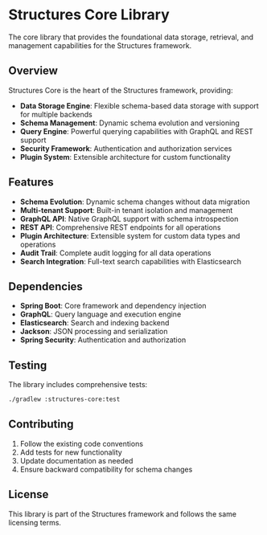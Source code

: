 # Structures Core Library

The core library that provides the foundational data storage, retrieval, and management capabilities for the Structures framework.

## Overview

Structures Core is the heart of the Structures framework, providing:
- **Data Storage Engine**: Flexible schema-based data storage with support for multiple backends
- **Schema Management**: Dynamic schema evolution and versioning
- **Query Engine**: Powerful querying capabilities with GraphQL and REST support
- **Security Framework**: Authentication and authorization services
- **Plugin System**: Extensible architecture for custom functionality

## Features

- **Schema Evolution**: Dynamic schema changes without data migration
- **Multi-tenant Support**: Built-in tenant isolation and management
- **GraphQL API**: Native GraphQL support with schema introspection
- **REST API**: Comprehensive REST endpoints for all operations
- **Plugin Architecture**: Extensible system for custom data types and operations
- **Audit Trail**: Complete audit logging for all data operations
- **Search Integration**: Full-text search capabilities with Elasticsearch

## Dependencies

- **Spring Boot**: Core framework and dependency injection
- **GraphQL**: Query language and execution engine
- **Elasticsearch**: Search and indexing backend
- **Jackson**: JSON processing and serialization
- **Spring Security**: Authentication and authorization

## Testing

The library includes comprehensive tests:

```bash
./gradlew :structures-core:test
```

## Contributing

1. Follow the existing code conventions
2. Add tests for new functionality
3. Update documentation as needed
4. Ensure backward compatibility for schema changes

## License

This library is part of the Structures framework and follows the same licensing terms.
